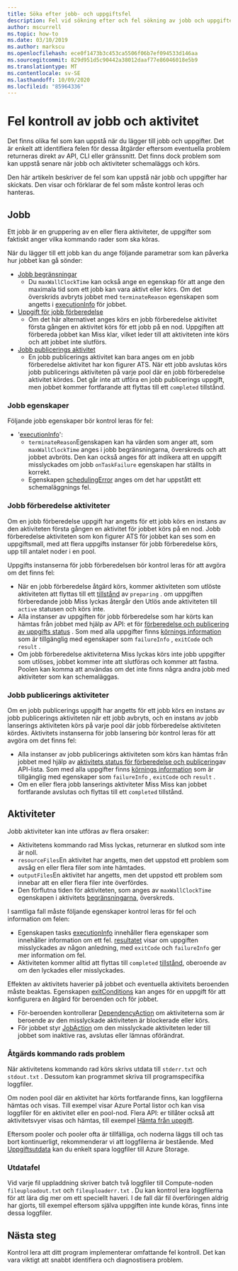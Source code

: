 ```yaml
---
title: Söka efter jobb- och uppgiftsfel
description: Fel vid sökning efter och fel sökning av jobb och uppgifter
author: mscurrell
ms.topic: how-to
ms.date: 03/10/2019
ms.author: markscu
ms.openlocfilehash: ece0f1473b3c453ca5506f06b7ef094533d146aa
ms.sourcegitcommit: 829d951d5c90442a38012daaf77e86046018e5b9
ms.translationtype: MT
ms.contentlocale: sv-SE
ms.lasthandoff: 10/09/2020
ms.locfileid: "85964336"
---
```

# <a name="job-and-task-error-checking"></a>Fel kontroll av jobb och aktivitet

Det finns olika fel som kan uppstå när du lägger till jobb och uppgifter. Det är enkelt att identifiera felen för dessa åtgärder eftersom eventuella problem returneras direkt av API, CLI eller gränssnitt.  Det finns dock problem som kan uppstå senare när jobb och aktiviteter schemaläggs och körs.

Den här artikeln beskriver de fel som kan uppstå när jobb och uppgifter har skickats. Den visar och förklarar de fel som måste kontrol leras och hanteras.

## <a name="jobs"></a>Jobb

Ett jobb är en gruppering av en eller flera aktiviteter, de uppgifter som faktiskt anger vilka kommando rader som ska köras.

När du lägger till ett jobb kan du ange följande parametrar som kan påverka hur jobbet kan gå sönder:

- [Jobb begränsningar](/rest/api/batchservice/job/add#jobconstraints)
  - Du `maxWallClockTime` kan också ange en egenskap för att ange den maximala tid som ett jobb kan vara aktivt eller körs. Om det överskrids avbryts jobbet med `terminateReason` egenskapen som angetts i [executionInfo](/rest/api/batchservice/job/get#cloudjob) för jobbet.
- [Uppgift för jobb förberedelse](/rest/api/batchservice/job/add#jobpreparationtask)
  - Om det här alternativet anges körs en jobb förberedelse aktivitet första gången en aktivitet körs för ett jobb på en nod. Uppgiften att förbereda jobbet kan Miss klar, vilket leder till att aktiviteten inte körs och att jobbet inte slutförs.
- [Jobb publicerings aktivitet](/rest/api/batchservice/job/add#jobreleasetask)
  - En jobb publicerings aktivitet kan bara anges om en jobb förberedelse aktivitet har kon figurer ATS. När ett jobb avslutas körs jobb publicerings aktiviteten på varje pool där en jobb förberedelse aktivitet kördes. Det går inte att utföra en jobb publicerings uppgift, men jobbet kommer fortfarande att flyttas till ett `completed` tillstånd.

### <a name="job-properties"></a>Jobb egenskaper

Följande jobb egenskaper bör kontrol leras för fel:

- '[executionInfo](/rest/api/batchservice/job/get#jobexecutioninformation)':
  - `terminateReason`Egenskapen kan ha värden som anger att, som `maxWallClockTime` anges i jobb begränsningarna, överskreds och att jobbet avbröts. Den kan också anges för att indikera att en uppgift misslyckades om jobb `onTaskFailure` egenskapen har ställts in korrekt.
  - Egenskapen [schedulingError](/rest/api/batchservice/job/get#jobschedulingerror) anges om det har uppstått ett schemaläggnings fel.
 
### <a name="job-preparation-tasks"></a>Jobb förberedelse aktiviteter

Om en jobb förberedelse uppgift har angetts för ett jobb körs en instans av den aktiviteten första gången en aktivitet för jobbet körs på en nod. Jobb förberedelse aktiviteten som kon figurer ATS för jobbet kan ses som en uppgiftsmall, med att flera uppgifts instanser för jobb förberedelse körs, upp till antalet noder i en pool.

Uppgifts instanserna för jobb förberedelsen bör kontrol leras för att avgöra om det finns fel:
- När en jobb förberedelse åtgärd körs, kommer aktiviteten som utlöste aktiviteten att flyttas till ett [tillstånd](/rest/api/batchservice/task/get#taskstate) av `preparing` . om uppgiften förberedande jobb Miss lyckas återgår den Utlös ande aktiviteten till `active` statusen och körs inte.  
- Alla instanser av uppgiften för jobb förberedelse som har körts kan hämtas från jobbet med hjälp av API: et för [förberedelse och publicering av uppgifts status](/rest/api/batchservice/job/listpreparationandreleasetaskstatus) . Som med alla uppgifter finns [körnings information](/rest/api/batchservice/job/listpreparationandreleasetaskstatus#jobpreparationandreleasetaskexecutioninformation) som är tillgänglig med egenskaper som `failureInfo` , `exitCode` och `result` .
- Om jobb förberedelse aktiviteterna Miss lyckas körs inte jobb uppgifter som utlöses, jobbet kommer inte att slutföras och kommer att fastna. Poolen kan komma att användas om det inte finns några andra jobb med aktiviteter som kan schemaläggas.

### <a name="job-release-tasks"></a>Jobb publicerings aktiviteter

Om en jobb publicerings uppgift har angetts för ett jobb körs en instans av jobb publicerings aktiviteten när ett jobb avbryts, och en instans av jobb lanserings aktiviteten körs på varje pool där jobb förberedelse aktiviteten kördes.  Aktivitets instanserna för jobb lansering bör kontrol leras för att avgöra om det finns fel:
- Alla instanser av jobb publicerings aktiviteten som körs kan hämtas från jobbet med hjälp av [aktivitets status för förberedelse och publicering](/rest/api/batchservice/job/listpreparationandreleasetaskstatus)av API-lista. Som med alla uppgifter finns [körnings information](/rest/api/batchservice/job/listpreparationandreleasetaskstatus#jobpreparationandreleasetaskexecutioninformation) som är tillgänglig med egenskaper som `failureInfo` , `exitCode` och `result` .
- Om en eller flera jobb lanserings aktiviteter Miss Miss kan jobbet fortfarande avslutas och flyttas till ett `completed` tillstånd.

## <a name="tasks"></a>Aktiviteter

Jobb aktiviteter kan inte utföras av flera orsaker:

- Aktivitetens kommando rad Miss lyckas, returnerar en slutkod som inte är noll.
- `resourceFiles`En aktivitet har angetts, men det uppstod ett problem som avsåg en eller flera filer som inte hämtades.
- `outputFiles`En aktivitet har angetts, men det uppstod ett problem som innebar att en eller flera filer inte överfördes.
- Den förflutna tiden för aktiviteten, som anges av `maxWallClockTime` egenskapen i aktivitets [begränsningarna](/rest/api/batchservice/task/add#taskconstraints), överskreds.

I samtliga fall måste följande egenskaper kontrol leras för fel och information om felen:
- Egenskapen tasks [executionInfo](/rest/api/batchservice/task/get#taskexecutioninformation) innehåller flera egenskaper som innehåller information om ett fel. [resultatet](/rest/api/batchservice/task/get#taskexecutionresult) visar om uppgiften misslyckades av någon anledning, med `exitCode` och `failureInfo` ger mer information om fel.
- Aktiviteten kommer alltid att flyttas till `completed` [tillstånd](/rest/api/batchservice/task/get#taskstate), oberoende av om den lyckades eller misslyckades.

Effekten av aktivitets haverier på jobbet och eventuella aktivitets beroenden måste beaktas.  Egenskapen [exitConditions](/rest/api/batchservice/task/add#exitconditions) kan anges för en uppgift för att konfigurera en åtgärd för beroenden och för jobbet.
- För-beroenden kontrollerar [DependencyAction](/rest/api/batchservice/task/add#dependencyaction) om aktiviteterna som är beroende av den misslyckade aktiviteten är blockerade eller körs.
- För jobbet styr [JobAction](/rest/api/batchservice/task/add#jobaction) om den misslyckade aktiviteten leder till jobbet som inaktive ras, avslutas eller lämnas oförändrat.

### <a name="task-command-line-failures"></a>Åtgärds kommando rads problem

När aktivitetens kommando rad körs skrivs utdata till `stderr.txt` och `stdout.txt` . Dessutom kan programmet skriva till programspecifika loggfiler.

Om noden pool där en aktivitet har körts fortfarande finns, kan loggfilerna hämtas och visas. Till exempel visar Azure Portal listor och kan visa loggfiler för en aktivitet eller en pool-nod. Flera API: er tillåter också att aktivitetsvyer visas och hämtas, till exempel [Hämta från uppgift](/rest/api/batchservice/file/getfromtask).

Eftersom pooler och pooler ofta är tillfälliga, och noderna läggs till och tas bort kontinuerligt, rekommenderar vi att loggfilerna är bestående. Med [Uppgiftsutdata](./batch-task-output-files.md) kan du enkelt spara loggfiler till Azure Storage.

### <a name="output-file-failures"></a>Utdatafel
Vid varje fil uppladdning skriver batch två loggfiler till Compute-noden `fileuploadout.txt` och `fileuploaderr.txt` . Du kan kontrol lera loggfilerna för att lära dig mer om ett speciellt haveri. I de fall där fil överföringen aldrig har gjorts, till exempel eftersom själva uppgiften inte kunde köras, finns inte dessa loggfiler.  

## <a name="next-steps"></a>Nästa steg

Kontrol lera att ditt program implementerar omfattande fel kontroll. Det kan vara viktigt att snabbt identifiera och diagnostisera problem.
